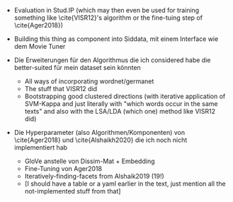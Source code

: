 * Evaluation in Stud.IP (which may then even be used for training something like \cite{VISR12}'s algorithm or the fine-tuing step of \cite{Ager2018})
* Building this thing as component into Siddata, mit einem Interface wie dem Movie Tuner

* Die Erweiterungen für den Algorithmus die ich considered habe die better-suited für mein dataset sein könnten
    * All ways of incorporating wordnet/germanet
    * The stuff that VISR12 did
    * Bootstrapping good clustered directions (with iterative application of SVM-Kappa and just literally with "which words occur in the same texts" and also with the LSA/LDA (which one) method like VISR12 did)


* Die Hyperparameter (also Algorithmen/Komponenten) von \cite{Ager2018} und \cite{Alshaikh2020} die ich noch nicht implementiert hab
    * GloVe anstelle von Dissim-Mat + Embedding
    * Fine-Tuning von Ager2018
    * Iteratively-finding-facets from Alshaik2019 (19!)
    * [I should have a table or a yaml earlier in the text, just mention all the not-implemented stuff from that]